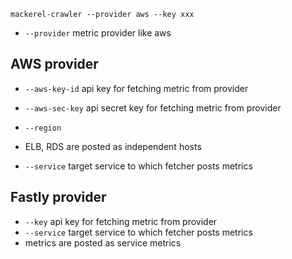 ```
mackerel-crawler --provider aws --key xxx
```

- `--provider` metric provider like aws

## AWS provider

- `--aws-key-id` api key for fetching metric from provider
- `--aws-sec-key` api secret key for fetching metric from provider
- `--region`

- ELB, RDS are posted as independent hosts
- `--service` target service to which fetcher posts metrics


## Fastly provider

- `--key` api key for fetching metric from provider
- `--service` target service to which fetcher posts metrics
- metrics are posted as service metrics
